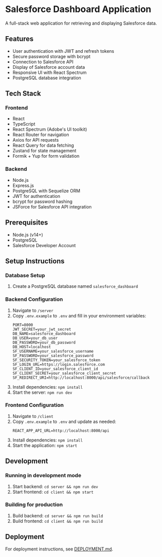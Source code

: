 # Salesforce Dashboard Application

A full-stack web application for retrieving and displaying Salesforce data.

## Features

- User authentication with JWT and refresh tokens
- Secure password storage with bcrypt
- Connection to Salesforce API
- Display of Salesforce account data
- Responsive UI with React Spectrum
- PostgreSQL database integration

## Tech Stack

### Frontend
- React 
- TypeScript
- React Spectrum (Adobe's UI toolkit)
- React Router for navigation
- Axios for API requests
- React Query for data fetching
- Zustand for state management
- Formik + Yup for form validation

### Backend
- Node.js 
- Express.js
- PostgreSQL with Sequelize ORM
- JWT for authentication
- bcrypt for password hashing
- JSForce for Salesforce API integration

## Prerequisites

- Node.js (v14+)
- PostgreSQL
- Salesforce Developer Account

## Setup Instructions

### Database Setup
1. Create a PostgreSQL database named `salesforce_dashboard`

### Backend Configuration
1. Navigate to `/server`
2. Copy `.env.example` to `.env` and fill in your environment variables:
   ```
   PORT=8000
   JWT_SECRET=your_jwt_secret
   DB_NAME=salesforce_dashboard
   DB_USER=your_db_user
   DB_PASSWORD=your_db_password
   DB_HOST=localhost
   SF_USERNAME=your_salesforce_username
   SF_PASSWORD=your_salesforce_password
   SF_SECURITY_TOKEN=your_salesforce_token
   SF_LOGIN_URL=https://login.salesforce.com
   SF_CLIENT_ID=your_salesforce_client_id
   SF_CLIENT_SECRET=your_salesforce_client_secret
   SF_REDIRECT_URI=http://localhost:8000/api/salesforce/callback
   ```
3. Install dependencies: `npm install`
4. Start the server: `npm run dev`

### Frontend Configuration
1. Navigate to `/client`
2. Copy `.env.example` to `.env` and update as needed:
   ```
   REACT_APP_API_URL=http://localhost:8000/api
   ```
3. Install dependencies: `npm install`
4. Start the application: `npm start`

## Development

### Running in development mode
1. Start backend: `cd server && npm run dev`
2. Start frontend: `cd client && npm start`

### Building for production
1. Build backend: `cd server && npm run build`
2. Build frontend: `cd client && npm run build`

## Deployment

For deployment instructions, see [DEPLOYMENT.md](DEPLOYMENT.md).
